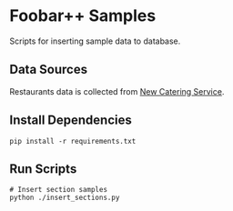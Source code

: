 # Foobar++ Samples
Scripts for inserting sample data to database.

## Data Sources
Restaurants data is collected from [New Catering Service](https://cso.ust.hk/cat_open).

## Install Dependencies
```console
pip install -r requirements.txt
```

## Run Scripts
```console
# Insert section samples
python ./insert_sections.py
```
